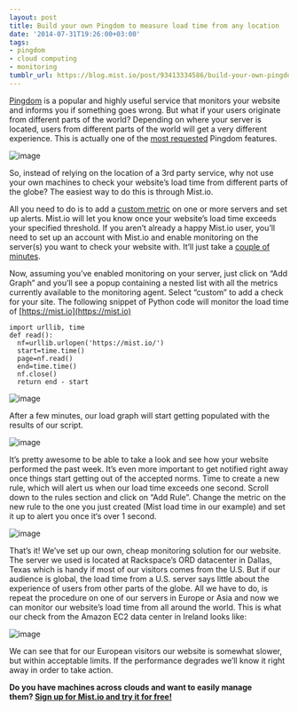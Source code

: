 ```yaml
---
layout: post
title: Build your own Pingdom to measure load time from any location
date: '2014-07-31T19:26:00+03:00'
tags:
- pingdom
- cloud computing
- monitoring
tumblr_url: https://blog.mist.io/post/93413334586/build-your-own-pingdom
---
```

[Pingdom](https://www.pingdom.com/) is a popular and highly useful service that monitors your website and informs you if something goes wrong. But what if your users originate from different parts of the world? Depending on where your server is located, users from different parts of the world will get a very different experience. This is actually one of the [most requested](https://pingdom.uservoice.com/forums/113203-my-pingdom/suggestions/2223355-ability-to-choose-which-probe-servers-to-use) Pingdom features.

![image](/images/tumblr-images/tumblr_inline_n9l3x21eqe1rgqrs8.png)

So, instead of relying on the location of a 3rd party service, why not use your own machines to check your website’s load time from different parts of the globe? The easiest way to do this is through Mist.io.

All you need to do is to add a [custom metric](http://blog.mist.io/2014-07-08-monitor-everything-from-anywhere-introducing-custom) on one or more servers and set up alerts. Mist.io will let you know once your website’s load time exceeds your specified threshold. If you aren’t already a happy Mist.io user, you’ll need to set up an account with Mist.io and enable monitoring on the server(s) you want to check your website with. It’ll just take a [couple of minutes](http://blog.mist.io/2014-02-27-setting-up-monitoring-and-alerting-for-your-servers-in).

Now, assuming you’ve enabled monitoring on your server, just click on “Add Graph” and you’ll see a popup containing a nested list with all the metrics currently available to the monitoring agent. Select “custom” to add a check for your site. The following snippet of Python code will monitor the load time of [https://mist.io](https://mist.io)

    import urllib, time
    def read():
      nf=urllib.urlopen('https://mist.io/')
      start=time.time()
      page=nf.read()
      end=time.time()
      nf.close()
      return end - start

![image](/images/tumblr-images/tumblr_inline_n9l40rk4M81rgqrs8.png)

After a few minutes, our load graph will start getting populated with the results of our script.

![image](/images/tumblr-images/tumblr_inline_n9l4a7sNBO1rgqrs8.png)

It’s pretty awesome to be able to take a look and see how your website performed the past week. It’s even more important to get notified right away once things start getting out of the accepted norms. Time to create a new rule, which will alert us when our load time exceeds one second. Scroll down to the rules section and click on “Add Rule”. Change the metric on the new rule to the one you just created (Mist load time in our example) and set it up to alert you once it‘s over 1 second.

![image](/images/tumblr-images/tumblr_inline_n9l4727u7O1rgqrs8.png)

That’s it! We’ve set up our own, cheap monitoring solution for our website. The server we used is located at Rackspace’s ORD datacenter in Dallas, Texas which is handy if most of our visitors comes from the U.S. But if our audience is global, the load time from a U.S. server says little about the experience of users from other parts of the globe. All we have to do, is repeat the procedure on one of our servers in Europe or Asia and now we can monitor our website’s load time from all around the world. This is what our check from the Amazon EC2 data center in Ireland looks like:

![image](/images/tumblr-images/tumblr_inline_n9l47suVSa1rgqrs8.png)

We can see that for our European visitors our website is somewhat slower, but within acceptable limits. If the performance degrades we’ll know it right away in order to take action.

**Do you have machines across clouds and want to easily manage them?&nbsp;[Sign up for Mist.io and try it for free!](https://mist.io/)**

